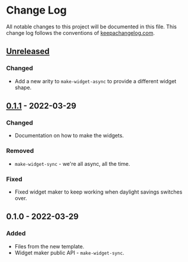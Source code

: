 # Change Log
All notable changes to this project will be documented in this file. This change log follows the conventions of [keepachangelog.com](http://keepachangelog.com/).

## [Unreleased]
### Changed
- Add a new arity to `make-widget-async` to provide a different widget shape.

## [0.1.1] - 2022-03-29
### Changed
- Documentation on how to make the widgets.

### Removed
- `make-widget-sync` - we're all async, all the time.

### Fixed
- Fixed widget maker to keep working when daylight savings switches over.

## 0.1.0 - 2022-03-29
### Added
- Files from the new template.
- Widget maker public API - `make-widget-sync`.

[Unreleased]: https://github.com/k-software/k-backend/compare/0.1.1...HEAD
[0.1.1]: https://github.com/k-software/k-backend/compare/0.1.0...0.1.1
